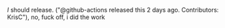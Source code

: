 _I_ should release. ("@github-actions released this 2 days ago. Contributors: KrisC"), no, fuck off, i did the work
